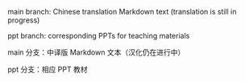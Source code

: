 main branch: Chinese translation Markdown text (translation is still in progress)

ppt branch: corresponding PPTs for teaching materials

main 分支：中译版 Markdown 文本（汉化仍在进行中）

ppt 分支：相应 PPT 教材
